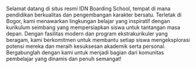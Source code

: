 Selamat datang di situs resmi IDN Boarding School, tempat di mana pendidikan berkualitas dan pengembangan karakter bersatu. Terletak di Bogor, kami menawarkan lingkungan belajar yang inspiratif dengan kurikulum seimbang yang mempersiapkan siswa untuk tantangan masa depan. Dengan fasilitas modern dan program ekstrakurikuler yang beragam, kami berkomitmen untuk membantu setiap siswa mengeksplorasi potensi mereka dan meraih kesuksesan akademik serta personal. Bergabunglah dengan kami untuk menjadi bagian dari komunitas pembelajar yang dinamis dan penuh semangat!
